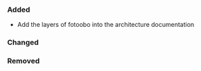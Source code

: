 ### Added

- Add the layers of fotoobo into the architecture documentation

### Changed

### Removed

